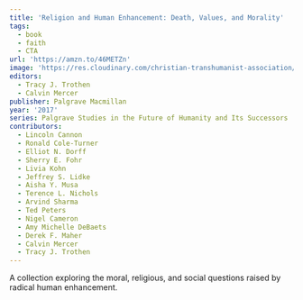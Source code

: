 ```yaml
---
title: 'Religion and Human Enhancement: Death, Values, and Morality'
tags:
  - book
  - faith
  - CTA
url: 'https://amzn.to/46METZn'
image: 'https://res.cloudinary.com/christian-transhumanist-association/image/upload/v1759611693/books/religion-human-enhancement.jpg'
editors:
  - Tracy J. Trothen
  - Calvin Mercer
publisher: Palgrave Macmillan
year: '2017'
series: Palgrave Studies in the Future of Humanity and Its Successors
contributors:
  - Lincoln Cannon
  - Ronald Cole-Turner
  - Elliot N. Dorff
  - Sherry E. Fohr
  - Livia Kohn
  - Jeffrey S. Lidke
  - Aisha Y. Musa
  - Terence L. Nichols
  - Arvind Sharma
  - Ted Peters
  - Nigel Cameron
  - Amy Michelle DeBaets
  - Derek F. Maher
  - Calvin Mercer
  - Tracy J. Trothen
---
```

A collection exploring the moral, religious, and social questions raised by radical human enhancement.
